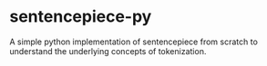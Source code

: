 # sentencepiece-py

A simple python implementation of sentencepiece from scratch to understand the underlying
concepts of tokenization.
